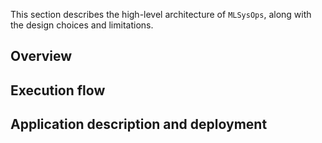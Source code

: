 This section describes the high-level architecture of `MLSysOps`, along with
the design choices and limitations.

## Overview

## Execution flow

## Application description and deployment



